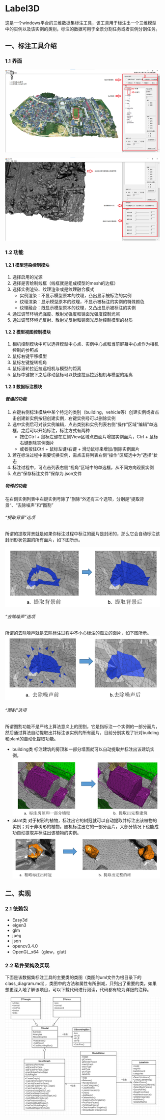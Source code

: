 # Label3D
这是一个windows平台的三维数据集标注工具，该工具用于标注出一个三维模型中的实例以及该实例的类别，标注的数据可用于全景分割任务或者实例分割任务。

## 一、标注工具介绍
### 1.1 界面

![UI1-label](images/UI1-label.png)

![UI2-label](images/UI2-label.png)
### 1.2 功能
#### 1.2.1 模型渲染控制模块
1. 选择启用的光源
2. 选择是否绘制线框（线框就是组成模型的mesh的边框）
3. 选择实例渲染、纹理渲染或是纹理融合模式
    * 实例渲染：不显示模型原本的纹理，凸出显示被标注的实例
    * 纹理渲染：显示模型原本的纹理，不显示被标注的实例的特殊颜色
    * 纹理融合：既显示模型原本的纹理，又凸出显示被标注的实例
4. 通过调节环境光强度、散射光强度和镜面光强度控制光照
5. 通过调节环境光反射、散射光反射和镜面光反射控制模型的材质
#### 1.2.2 模型视图控制模块
1. 相机控制模块中可以选择模型中心点、实例中心点和当前屏幕中心点作为相机控制的参照点
2. 鼠标右键平移模型
3. 鼠标左键旋转视角
4. 鼠标滚轮拉近拉远相机与模型的距离
5. 鼠标中键按下之后移动鼠标可以快速拉远拉近相机与模型的距离
#### 1.2.3 数据标注模块
##### 普通的功能
1. 右键右侧标注模块中某个特定的类别（building，vehicle等）创建实例或者点击创建新实例按钮创建实例，右键实例号可以删除实例
2. 选中实例后可对该实例编辑，点击类别和实例列表右侧“操作”区域“编辑”单选框，之后可以开始标注，标注方式有两种
    * 按住Ctrl + 鼠标左键在左侧View区域点击面片增加实例面片，Ctrl + 鼠标右键删除实例面片
    * 或者按住Ctrl + 鼠标左键/右键 + 滑动鼠标来增加/删除实例面片
3. 若在标注过程中需要切换实例，需点击将列表右侧“操作”区域选中为“选择”状态
4. 标注过程中，可点击列表右侧“视角”区域中的单选框，从不同方向观察实例
5. 点击“保存标注文件”保存为.json文件
##### 特殊的功能
在右侧实例列表中右键实例号除了”删除“外还有三个选项，分别是”提取背景“、“去除噪声”和“图割”
###### “提取背景”选项
所谓的提取背景就是如果你标注过程中标注的面片是封闭的，那么它会自动标注该封闭形状包围的所有面片，如下图所示。

![提取背景](images/提取背景.png)

###### “去除噪声”选项

所谓的去除噪声就是去除标注过程中不小心标注的孤立的面片，如下图所示。
![提取背景](images/去除噪声.png)

###### “图割”选项
所谓图割功能不是严格上算法意义上的图割，它是指标注一个实例的一部分面片，然后通过算法自动提取出并标注该实例的所有面片，目前分别实现了针对building和plant的自动化提取功能。
* building类
    标注建筑的房顶和一部分墙面就可以自动提取并标注出该建筑实例。
    ![提取背景](images/图割-building.png)
* plant类
    对于树形的植物，标注出它的树冠就可以自动提取并标注出该植物的实例；对于非树形的植物，随机标注出它的一部分面片，大部分情况下也能成功自动提取并标注出该植物的实例。
    ![提取背景](images/图割-plant.png)
## 二、实现
### 2.1 依赖包
* Easy3d
* eigen3
* glm
* jpeg
* json
* opencv3.4.0
* OpenGL_x64（glew，glut）
### 2.2 软件架构及实现

下面是该数据集标注工具的主要类的类图（类图的uml文件为根目录下的class_diagram.mdj），类图中的方法和属性有所删减，只列出了重要的类，如果想更深入地了解该项目，可以下载代码进行阅读，代码都有较为详细的注释。

![Label3D类图](images/Label3D类图.png)
